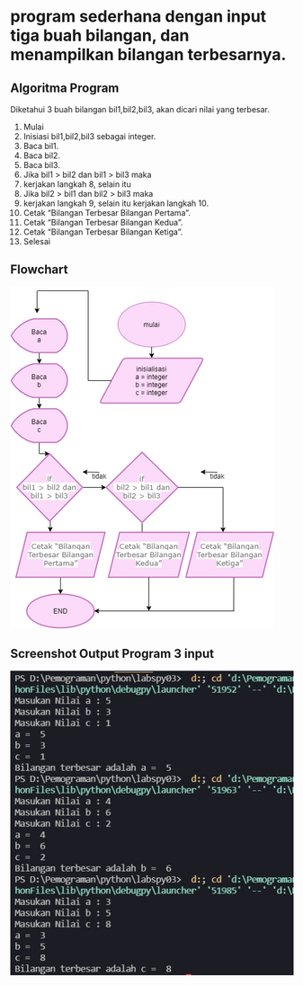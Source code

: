 # **program sederhana dengan input tiga buah bilangan, dan menampilkan bilangan terbesarnya.**

## **Algoritma Program**

Diketahui 3 buah bilangan bil1,bil2,bil3, akan dicari nilai yang terbesar.

1. Mulai
2. Inisiasi bil1,bil2,bil3 sebagai integer.
3. Baca bil1.
4. Baca bil2.
5. Baca bil3.
6. Jika bil1 > bil2 dan bil1 > bil3 maka
7. kerjakan langkah 8, selain itu
8. Jika bil2 > bil1 dan bil2 > bil3 maka
9. kerjakan langkah 9, selain itu kerjakan langkah 10.
10. Cetak “Bilangan Terbesar Bilangan Pertama”.
11. Cetak “Bilangan Terbesar Bilangan Kedua”.
12. Cetak “Bilangan Terbesar Bilangan Ketiga”.
13. Selesai

## **Flowchart**

![widiya](ss/flowchart.png)

## **Screenshot Output Program 3 input**

![widiya](ss/1.jpg)
